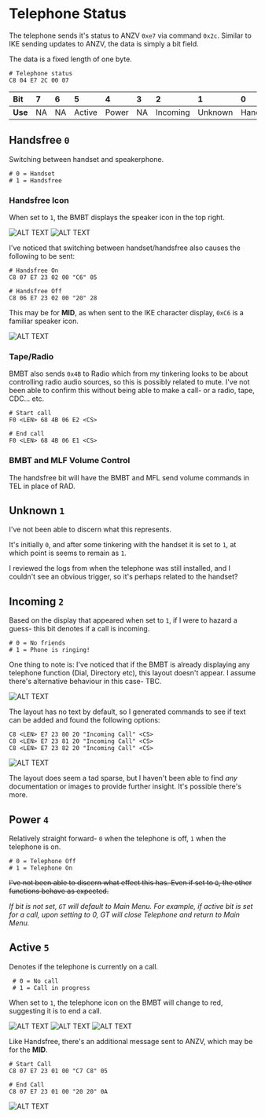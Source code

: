 # Telephone Status

The telephone sends it's status to ANZV `0xe7` via command `0x2c`. Similar to IKE sending updates to ANZV, the data is simply a bit field.

The data is a fixed length of one byte.

    # Telephone status
    C8 04 E7 2C 00 07

Bit|7|6|5|4|3|2|1|0
:---|:---|:---|:----|:----|:---|:---|:---|:---
**Use**|NA|NA|Active|Power|NA|Incoming|Unknown|Handsfree

## Handsfree `0`
Switching between handset and speakerphone.

    # 0 = Handset
    # 1 = Handsfree

### Handsfree Icon
When set to `1`, the BMBT displays the speaker icon in the top right.

![ALT TEXT](status/handsfree/IMG_2740.JPG)
![ALT TEXT](status/handsfree/IMG_2741.JPG)

I've noticed that switching between handset/handsfree also causes the following to be sent:

    # Handsfree On
    C8 07 E7 23 02 00 "C6" 05

    # Handsfree Off
    C8 06 E7 23 02 00 "20" 28

This may be for **MID**, as when sent to the IKE character display, `0xC6` is a familiar speaker icon.

![ALT TEXT](status/handsfree/IMG_2795.JPG)

### Tape/Radio
BMBT also sends `0x4B` to Radio which from my tinkering looks to be about controlling radio audio sources, so this is possibly related to mute. I've not been able to confirm this without being able to make a call- or a radio, tape, CDC... etc.

    # Start call
    F0 <LEN> 68 4B 06 E2 <CS>

    # End call
    F0 <LEN> 68 4B 06 E1 <CS>

### BMBT and MLF Volume Control

The handsfree bit will have the BMBT and MFL send volume commands in TEL in place of RAD.

## Unknown `1`

I've not been able to discern what this represents.

It's initially `0`, and after some tinkering with the handset it is set to `1`, at which point is seems to remain as `1`.

I reviewed the logs from when the telephone was still installed, and I couldn't see an obvious trigger, so it's perhaps related to the handset?

## Incoming `2`
Based on the display that appeared when set to `1`, if I were to hazard a guess- this bit denotes if a call is incoming.

    # 0 = No friends
    # 1 = Phone is ringing!

One thing to note is: I've noticed that if the BMBT is already displaying any telephone function (Dial, Directory etc), this layout doesn't appear. I assume there's alternative behaviour in this case- TBC.

![ALT TEXT](status/incoming/IMG_2578_.JPG)

The layout has no text by default, so I generated commands to see if text can be added and found the following options:

    C8 <LEN> E7 23 80 20 "Incoming Call" <CS>
    C8 <LEN> E7 23 81 20 "Incoming Call" <CS>
    C8 <LEN> E7 23 82 20 "Incoming Call" <CS>

![ALT TEXT](status/incoming/IMG_2739_.JPG)

The layout does seem a tad sparse, but I haven't been able to find _any_ documentation or images to provide further insight. It's possible there's more.

## Power `4`

Relatively straight forward- `0` when the telephone is off, `1` when the telephone is on.

    # 0 = Telephone Off
    # 1 = Telephone On

<strike>I've not been able to discern what effect this has. Even if set to `0`, the other functions behave as expected.</strike>

_If bit is not set, `GT` will default to Main Menu. For example, if active bit is set for a call, upon setting to 0, GT will close Telephone and return to Main Menu._

## Active `5`

Denotes if the telephone is currently on a call.

     # 0 = No call
     # 1 = Call in progress

When set to `1`, the telephone icon on the BMBT will change to red, suggesting it is to end a call.

![ALT TEXT](status/active/IMG_2736.JPG)
![ALT TEXT](status/active/IMG_2737.JPG)
![ALT TEXT](status/active/IMG_2738.JPG)


Like Handsfree, there's an additional message sent to ANZV, which may be for the **MID**.

    # Start Call
    C8 07 E7 23 01 00 "C7 C8" 05

    # End Call
    C8 07 E7 23 01 00 "20 20" 0A

![ALT TEXT](status/active/IMG_2795.JPG)
